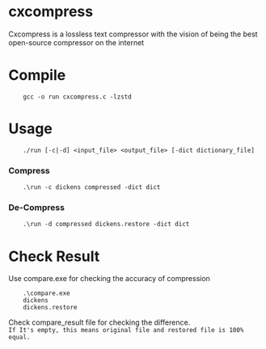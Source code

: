 # cxcompress
Cxcompress is a lossless text compressor with the vision of being the best open-source compressor on the internet

# Compile
```
    gcc -o run cxcompress.c -lzstd
```

# Usage
```
    ./run [-c|-d] <input_file> <output_file> [-dict dictionary_file]
```

### Compress
```
    .\run -c dickens compressed -dict dict
```
### De-Compress
```
    .\run -d compressed dickens.restore -dict dict
```

# Check Result
Use compare.exe for checking the accuracy of compression
```
    .\compare.exe
    dickens
    dickens.restore
```
Check compare_result file for checking the difference.
<br />
``If It's empty, this means original file and restored file is 100% equal.``
